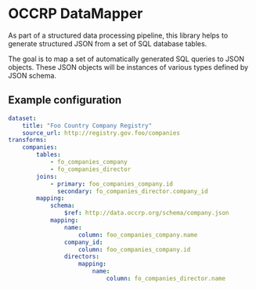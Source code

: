 # OCCRP DataMapper

As part of a structured data processing pipeline, this library helps to generate
structured JSON from a set of SQL database tables.

The goal is to map a set of automatically generated SQL queries to JSON objects.
These JSON objects will be instances of various types defined by JSON schema.

## Example configuration

```yaml
dataset:
    title: "Foo Country Company Registry"
    source_url: http://registry.gov.foo/companies
transforms:
    companies:
        tables:
            - fo_companies_company
            - fo_companies_director
        joins:
            - primary: foo_companies_company.id
              secondary: fo_companies_director.company_id
        mapping:
            schema:
                $ref: http://data.occrp.org/schema/company.json
            mapping:
                name:
                    column: foo_companies_company.name
                company_id:
                    column: foo_companies_company.id
                directors:
                    mapping:
                        name:
                            column: fo_companies_director.name
```
